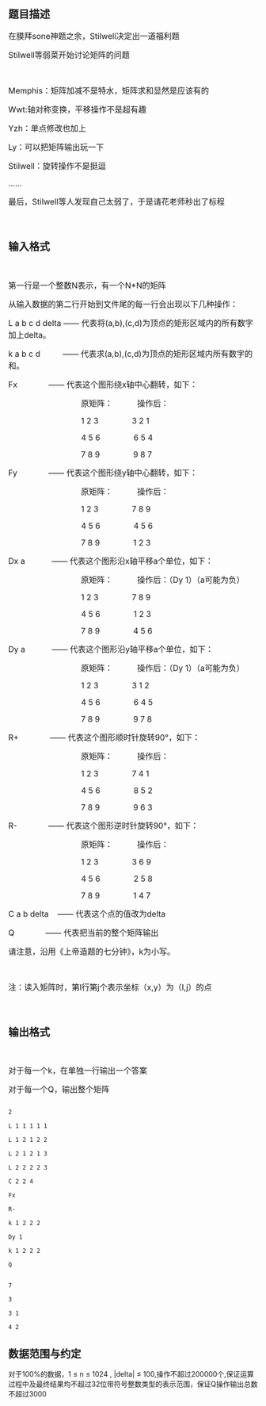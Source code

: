 ## 题目描述

<div>
 <span style="font-size: medium">在膜拜sone神题之余，Stilwell决定出一道福利题</span>
</div> 
<div>
 <span style="font-size: medium">Stilwell等弱菜开始讨论矩阵的问题</span>
</div> 
<div>
 <span style="font-size: medium"> </span>
</div> 
<div>
 <span style="font-size: medium">Memphis：矩阵加减不是特水，矩阵求和显然是应该有的</span>
</div> 
<div>
 <span style="font-size: medium">Wwt:轴对称变换，平移操作不是超有趣</span>
</div> 
<div>
 <span style="font-size: medium">Yzh：单点修改也加上</span>
</div> 
<div>
 <span style="font-size: medium">Ly：可以把矩阵输出玩一下</span>
</div> 
<div>
 <span style="font-size: medium">Stilwell：旋转操作不是挺逗</span>
</div> 
<div>
 <span style="font-size: medium">……</span>
</div> 
<div>
 <span style="font-size: medium">最后，Stilwell等人发现自己太弱了，于是请花老师秒出了标程</span>
</div> 
<div>
 <span style="font-size: medium"> </span>
</div>

## 输入格式

<div>
 <span style="font-size: medium"> </span>
</div> 
<div>
 <span style="font-size: medium">第一行是一个整数N表示，有一个N*N的矩阵</span>
</div> 
<div>
 <span style="font-size: medium">从输入数据的第二行开始到文件尾的每一行会出现以下几种操作：</span>
</div> 
<div>
 <span style="font-size: medium">L a b c d delta —— 代表将(a,b),(c,d)为顶点的矩形区域内的所有数字加上delta。</span>
</div> 
<div>
 <span style="font-size: medium">k a b c d　　   —— 代表求(a,b),(c,d)为顶点的矩形区域内所有数字的和。</span>
</div> 
<div>
 <span style="font-size: medium">Fx              —— 代表这个图形绕x轴中心翻转，如下：</span>
</div> 
<div style="text-indent: 110.25pt">
 <span style="font-size: medium">原矩阵：           操作后：</span>
</div> 
<div style="text-indent: 110.25pt">
 <span style="font-size: medium">1 2 3               3 2 1</span>
</div> 
<div style="text-indent: 110.25pt">
 <span style="font-size: medium">4 5 6               6 5 4</span>
</div> 
<div style="text-indent: 110.25pt">
 <span style="font-size: medium">7 8 9               9 8 7</span>
</div> 
<div>
 <span style="font-size: medium">Fy              —— 代表这个图形绕y轴中心翻转，如下：</span>
</div> 
<div style="text-indent: 110.25pt">
 <span style="font-size: medium">原矩阵：           操作后：</span>
</div> 
<div style="text-indent: 110.25pt">
 <span style="font-size: medium">1 2 3               7 8 9</span>
</div> 
<div style="text-indent: 110.25pt">
 <span style="font-size: medium">4 5 6               4 5 6</span>
</div> 
<div style="text-indent: 110.25pt">
 <span style="font-size: medium">7 8 9               1 2 3</span>
</div> 
<div>
 <span style="font-size: medium">Dx a            —— 代表这个图形沿x轴平移a个单位，如下：</span>
</div> 
<div style="text-indent: 110.25pt">
 <span style="font-size: medium">原矩阵：           操作后：（Dy 1）（a可能为负）</span>
</div> 
<div style="text-indent: 110.25pt">
 <span style="font-size: medium">1 2 3               7 8 9</span>
</div> 
<div style="text-indent: 110.25pt">
 <span style="font-size: medium">4 5 6               1 2 3</span>
</div> 
<div style="text-indent: 110.25pt">
 <span style="font-size: medium">7 8 9               4 5 6</span>
</div> 
<div>
 <span style="font-size: medium">Dy a            —— 代表这个图形沿y轴平移a个单位，如下：</span>
</div> 
<div style="text-indent: 110.25pt">
 <span style="font-size: medium">原矩阵：           操作后：（Dy 1）（a可能为负）</span>
</div> 
<div style="text-indent: 110.25pt">
 <span style="font-size: medium">1 2 3               3 1 2</span>
</div> 
<div style="text-indent: 110.25pt">
 <span style="font-size: medium">4 5 6               6 4 5</span>
</div> 
<div style="text-indent: 110.25pt">
 <span style="font-size: medium">7 8 9               9 7 8</span>
</div> 
<div>
 <span style="font-size: medium">R+              —— 代表这个图形顺时针旋转90°，如下：</span>
</div> 
<div style="text-indent: 110.25pt">
 <span style="font-size: medium">原矩阵：           操作后：</span>
</div> 
<div style="text-indent: 110.25pt">
 <span style="font-size: medium">1 2 3               7 4 1</span>
</div> 
<div style="text-indent: 110.25pt">
 <span style="font-size: medium">4 5 6               8 5 2</span>
</div> 
<div style="text-indent: 110.25pt">
 <span style="font-size: medium">7 8 9               9 6 3</span>
</div> 
<div>
 <span style="font-size: medium">R-              —— 代表这个图形逆时针旋转90°，如下：</span>
</div> 
<div style="text-indent: 110.25pt">
 <span style="font-size: medium">原矩阵：           操作后：</span>
</div> 
<div style="text-indent: 110.25pt">
 <span style="font-size: medium">1 2 3               3 6 9</span>
</div> 
<div style="text-indent: 110.25pt">
 <span style="font-size: medium">4 5 6               2 5 8</span>
</div> 
<div style="text-indent: 110.25pt">
 <span style="font-size: medium">7 8 9               1 4 7</span>
</div> 
<div>
 <span style="font-size: medium">C a b delta    —— 代表这个点的值改为delta</span>
</div> 
<div>
 <span style="font-size: medium">Q              —— 代表把当前的整个矩阵输出</span>
</div> 
<div>
 <span style="font-size: medium">请注意，沿用《上帝造题的七分钟》，k为小写。</span>
</div> 
<div>
 <span style="font-size: medium"> </span>
</div> 
<div>
 <span style="font-size: medium">注：读入矩阵时，第I行第j个表示坐标（x,y）为（I,j）的点</span>
</div> 
<div>
 <span style="font-size: medium"> </span>
</div>

## 输出格式

<div>
 <span style="font-size: medium"> </span>
</div> 
<div>
 <span style="font-size: medium">对于每一个k，在单独一行输出一个答案</span>
</div> 
<div>
 <span style="font-size: medium">对于每一个Q，输出整个矩阵</span>
</div>

```input1
2
L 1 1 1 1 1
L 1 2 1 2 2
L 2 1 2 1 3
L 2 2 2 2 3
C 2 2 4
Fx
R-
k 1 2 2 2
Dy 1
k 1 2 2 2
Q
```
```output1
7
3
3 1
4 2
```
## 数据范围与约定

<p>对于100%的数据，1 ≤ n ≤ 1024 , |delta| ≤ 100,操作不超过200000个,保证运算过程中及最终结果均不超过32位带符号整数类型的表示范围，保证Q操作输出总数不超过3000</p>

